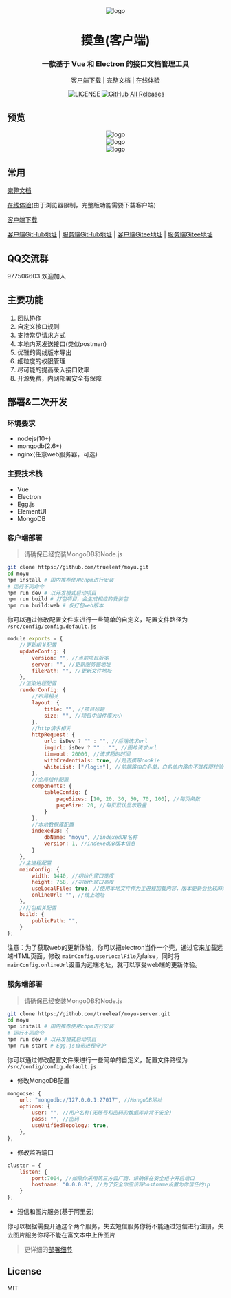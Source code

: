 <div align="center" width="130px" height="130px">
    <img src="https://online.jobtool.cn/imgs/logo.png" alt="logo"/>
</div>
<h1 align="center">摸鱼(客户端)</h1>
<h3 align="center">一款基于 Vue 和 Electron 的接口文档管理工具</h3>
<div align="center">

[客户端下载](https://gitee.com/shuzhikai/moyu/attach_files/626980/download/moyu%20Setup%200.2.2.exe) | [完整文档](https://www.yuque.com/shuxiaokai/moyu) | [在线体验](https://online.jobtool.cn/)

</div>
<div align="center">
  <a href="https://github.com/trueleaf/moyu/releases/latest">
    <img src="https://img.shields.io/github/v/release/trueleaf/moyu?style=flat-square" alt="">
  </a>

  <a href="https://github.com/trueleaf/moyu/blob/master/LICENSE">
    <img src="https://img.shields.io/github/license/trueleaf/moyu" alt="LICENSE">
  </a>

  <a href="https://github.com/trueleaf/moyu/releases/latest">
    <img alt="GitHub All Releases" src="https://img.shields.io/github/downloads/trueleaf/moyu/total">
  </a>
</div>

## 预览
<div align="center">
    <img src="https://online.jobtool.cn/imgs/a.png" alt="logo"/>
</div>
<div align="center">
    <img src="https://online.jobtool.cn/imgs/c.png" alt="logo"/>
</div>
<div align="center">
    <img src="https://online.jobtool.cn/imgs/b.png" alt="logo"/>
</div>

## 常用

[完整文档](https://www.yuque.com/happymoyu) 

[在线体验](https://online.jobtool.cn/)(由于浏览器限制，完整版功能需要下载客户端)

[客户端下载](https://gitee.com/shuzhikai/moyu/attach_files/626980/download/moyu%20Setup%200.2.2.exe)

[客户端GitHub地址](https://github.com/trueleaf/moyu) | [服务端GitHub地址](https://github.com/trueleaf/moyu-server) | [客户端Gitee地址](https://gitee.com/shuzhikai/moyu) | [服务端Gitee地址](https://gitee.com/shuzhikai/moyu-server)



## QQ交流群

977506603 欢迎加入
## 主要功能
1. 团队协作
2. 自定义接口规则
3. 支持常见请求方式
4. 本地内网发送接口(类似postman)
5. 优雅的离线版本导出
6. 细粒度的权限管理
7. 尽可能的提高录入接口效率
8. 开源免费，内网部署安全有保障

## 部署&二次开发

### 环境要求
* nodejs(10+)
* mongodb(2.6+)
* nginx(任意web服务器，可选)

### 主要技术栈
* Vue
* Electron
* Egg.js
* ElementUI
* MongoDB

### 客户端部署
> 请确保已经安装MongoDB和Node.js
```bash
git clone https://github.com/trueleaf/moyu.git
cd moyu
npm install # 国内推荐使用cnpm进行安装
# 运行不同命令
npm run dev # 以开发模式启动项目
npm run build # 打包项目，会生成相应的安装包
npm run build:web # 仅打包web版本
```
你可以通过修改配置文件来进行一些简单的自定义，配置文件路径为 `/src/config/config.default.js`

```js
module.exports = {
    //更新相关配置
    updateConfig: {
        version: "", //当前项目版本
        server: "", //更新服务器地址
        filePath: "", //更新文件地址
    },
    //渲染进程配置
    renderConfig: {
        //布局相关
        layout: {
            title: "", //项目标题
            size: "", //项目中组件库大小
        },
        //http请求相关
        httpRequest: {
            url: isDev ? "" : "", //后端请求url
            imgUrl: isDev ? "" : "", //图片请求url
            timeout: 20000, //请求超时时间
            withCredentials: true, //是否携带cookie
            whiteList: ["/login"], //前端路由白名单，白名单内路由不做权限校验
        },
        //全局组件配置
        components: {
            tableConfig: {
                pageSizes: [10, 20, 30, 50, 70, 100], //每页条数
                pageSize: 20, //每页默认显示数量
            }
        },
        //本地数据库配置
        indexedDB: {
            dbName: "moyu", //indexedDB名称
            version: 1, //indexedDB版本信息
        }
    },
    //主进程配置
    mainConfig: {
        width: 1440, //初始化窗口宽度
        height: 768, //初始化窗口高度
        useLocalFile: true, //使用本地文件作为主进程加载内容，版本更新会比较麻烦
        onlineUrl: "", //线上地址
    },
    //打包相关配置
    build: {
        publicPath: "", 
    }
};
```
注意：为了获取web的更新体验，你可以把electron当作一个壳，通过它来加载远端HTML页面。修改 `mainConfig.userLocalFile`为false，同时将 `mainConfig.onlineUrl`设置为远端地址，就可以享受web端的更新体验。

### 服务端部署
> 请确保已经安装MongoDB和Node.js
```bash
git clone https://github.com/trueleaf/moyu-server.git
cd moyu
npm install # 国内推荐使用cnpm进行安装
# 运行不同命令
npm run dev # 以开发模式启动项目
npm run start # Egg.js自带进程守护
```
你可以通过修改配置文件来进行一些简单的自定义，配置文件路径为 `/src/config/config.default.js`

* 修改MongoDB配置
```js
mongoose: {
    url: "mongodb://127.0.0.1:27017", //MongoDB地址
    options: {
        user: "", //用户名称(无账号和密码的数据库非常不安全)
        pass: "", //密码
        useUnifiedTopology: true,
    },
},
```
* 修改监听端口
```js
cluster = {
    listen: {
        port:7004, //如果你采用第三方云厂商，请确保在安全组中开启端口
        hostname: "0.0.0.0", //为了安全你应该将hostname设置为你信任的ip
    }
};
```
* 短信和图片服务(基于阿里云)

你可以根据需要开通这个两个服务，失去短信服务你将不能通过短信进行注册，失去图片服务你将不能在富文本中上传图片








> 更详细的[部署细节](https://www.yuque.com/shuxiaokai/moyu)



## License
MIT
